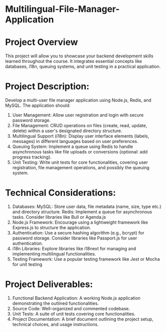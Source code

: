 # Multilingual-File-Manager-Application

# Project Overview

This project will allow you to showcase your backend development skills learned throughout the course. It integrates essential concepts like databases, i18n, queuing systems, and unit testing in a practical application.

# Project Description:

Develop a multi-user file manager application using Node.js, Redis, and MySQL. The application should:

1. User Management: Allow user registration and login with secure password storage.
2. File Management: CRUD operations on files (create, read, update, delete) within a user's designated directory structure.
3. Multilingual Support (i18n): Display user interface elements (labels, messages) in different languages based on user preferences.
4. Queuing System: Implement a queue using Redis to handle asynchronous tasks like file uploads or conversions (optional: add progress tracking).
5. Unit Testing: Write unit tests for core functionalities, covering user registration, file management operations, and possibly the queuing system.
   
# Technical Considerations:
1. Databases:
  MySQL: Store user data, file metadata (name, size, type etc.) and directory structure.
  Redis: Implement a queue for asynchronous tasks. Consider libraries like Bull or Agenda.js
2. Node.js Framework: Encourage using a lightweight framework like Express.js to structure the application.
3. Authentication: Use a secure hashing algorithm (e.g., bcrypt) for password storage. Consider libraries like Passport.js for user authentication.
4. i18n Libraries: Explore libraries like i18next for managing and implementing multilingual functionalities.
5. Testing Framework: Use a popular testing framework like Jest or Mocha for unit testing


# Project Deliverables:

1. Functional Backend Application: A working Node.js application demonstrating the outlined functionalities.
2. Source Code: Well-organized and commented codebase.
3. Unit Tests: A suite of unit tests covering core functionalities.
4. Project Documentation: A brief document outlining the project setup, technical choices, and usage instructions.
